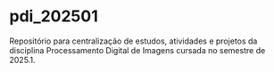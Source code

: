 # pdi_202501
Repositório para centralização de estudos, atividades e projetos da disciplina Processamento Digital de Imagens cursada no semestre de 2025.1. 
